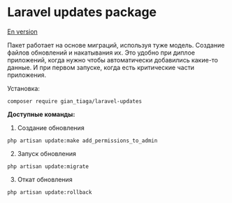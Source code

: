 # Laravel updates package

[En version](EN.md)

Пакет работает на основе миграций, используя туже модель. Создание файлов обновлений и накатывания их. 
Это удобно при диплое приложений, когда нужно чтобы автоматически добавились какие-то данные. И при первом запуске, когда есть критические части приложения.

Установка:
```shell
composer require gian_tiaga/laravel-updates
```

**Доступные команды:**

1. Создание обновления
```shell
php artisan update:make add_permissions_to_admin
```
2. Запуск обновления
```shell
php artisan update:migrate
```
3. Откат обновления
```shell
php artisan update:rollback
```
